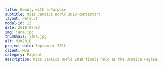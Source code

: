 ```yaml
---
title: Beauty with a Purpose
subtitle: Miss Jamaica World 2018 contestant 
layout: default
modal-id: 13
date: 2018-09-03
img: jana.jpg
thumbnail: jana.jpg
alt: MJW2018
project-date: September 2018
client: MJW
category: Pageant
description: Miss Jamaica World 2018 finals held at the Jamaica Pegasus
---
```

 
